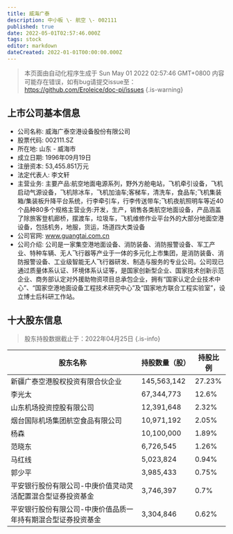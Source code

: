 ```yaml
---
title: 威海广泰
description: 中小板 \- 航空 \- 002111
published: true
date: 2022-05-01T02:57:46.000Z
tags: stock
editor: markdown
dateCreated: 2022-01-01T00:00:00.000Z
---
```


> 本页面由自动化程序生成于 Sun May 01 2022 02:57:46 GMT+0800
> 内容可能存在错误，如有bug请提交issue至：https://github.com/Eroleice/doc-pi/issues
{.is-warning}

## 上市公司基本信息
- 公司名称: 威海广泰空港设备股份有限公司
- 股票代码: 002111.SZ
- 所在地: 山东 - 威海市
- 成立日期: 1996年09月19日
- 注册资本: 53,455.851万元
- 法定代表人: 李文轩
- 主营业务: 主要产品:航空地面电源系列，野外方舱电站，飞机牵引设备，飞机启动气源设备，飞机除冰车，飞机加油车;客梯车，清洗车，食品车;飞机集装箱/集装板升降平台系统，行李牵引车，行李传送带车;飞机夜航照明车等近40个品种80多个规格主营业务:开发，生产，销售各类航空地面设备，产品涵盖了除旅客登机廊桥，摆渡车，垃圾车，飞机维修作业平台外的大部分地面空港设备，包括机务，地服，货运，场道四大类设备
- 公司官网: www.guangtai.com.cn
- 公司介绍: 公司是一家集空港地面设备、消防装备、消防报警设备、军工产业、特种车辆、无人飞行器等产业于一体的多元化上市集团，是消防装备、消防报警设备、工业级智能无人飞行器研发、制造与服务的专业公司。公司现已通过质量体系认证、环境体系认证等，是国家创新型企业、国家技术创新示范企业、商务部认定对外援助物资项目总承包企业，拥有“国家认定企业技术中心”、“国家空港地面设备工程技术研究中心”及“国家地方联合工程实验室”，设立博士后科研工作站。


## 十大股东信息
> 股东持股数据截止于：2022年04月25日
{.is-info}

| 股东名称 | 持股数量（股） | 持股比例 |
| --- | --- | --- |
| 新疆广泰空港股权投资有限合伙企业 | 145,563,142 | 27.23% |
| 李光太 | 67,344,773 | 12.6% |
| 山东机场投资控股有限公司 | 12,391,648 | 2.32% |
| 烟台国际机场集团航空食品有限公司 | 10,971,192 | 2.05% |
| 杨森 | 10,100,000 | 1.89% |
| 范晓东 | 6,726,545 | 1.26% |
| 马红线 | 5,023,824 | 0.94% |
| 郭少平 | 3,985,433 | 0.75% |
| 平安银行股份有限公司-中庚价值灵动灵活配置混合型证券投资基金 | 3,746,397 | 0.7% |
| 平安银行股份有限公司-中庚价值品质一年持有期混合型证券投资基金 | 3,304,846 | 0.62% |




